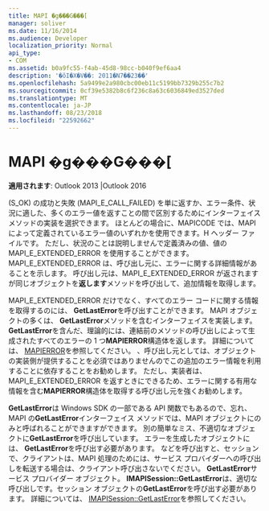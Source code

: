 ```yaml
---
title: MAPI �g���G���[
manager: soliver
ms.date: 11/16/2014
ms.audience: Developer
localization_priority: Normal
api_type:
- COM
ms.assetid: b0a9fc55-f4ab-45d8-98cc-b040f9ef6aa4
description: '�ŏI�X�V��: 2011�N7��23��'
ms.openlocfilehash: 5a9499e2a980cbc00eb11c5199bb7329b255c7b2
ms.sourcegitcommit: 0cf39e5382b8c6f236c8a63c6036849ed3527ded
ms.translationtype: MT
ms.contentlocale: ja-JP
ms.lasthandoff: 08/23/2018
ms.locfileid: "22592662"
---
```

# <a name="mapi-extended-errors"></a>MAPI �g���G���[

  
  
**適用されます**: Outlook 2013 |Outlook 2016 
  
(S_OK) の成功と失敗 (MAPI_E_CALL_FAILED) を単に返すか、エラー条件、状況に適した、多くのエラー値を返すことの間で区別するためにインターフェイス メソッドの実装を選択できます。 ほとんどの場合に、MAPICODE では、MAPI によって定義されているエラー値のいずれかを使用できます。H ヘッダー ファイルです。 ただし、状況のことは説明しませんで定義済みの値、値の MAPI_E_EXTENDED_ERROR を使用することができます。 MAPI_E_EXTENDED_ERROR は、呼び出し元に、エラーに関する詳細情報があることを示します。 呼び出し元は、MAPI_E_EXTENDED_ERROR が返されますが同じオブジェクトを**返します**メソッドを呼び出して、追加情報を取得します。 
  
 MAPI_E_EXTENDED_ERROR だけでなく、すべてのエラー コードに関する情報を取得するのには、 **GetLastError**を呼び出すことができます。 MAPI オブジェクトの多くは、 **GetLastError**メソッドを含むインターフェイスを実装します。 **GetLastError**を含んだ、理論的には、連結前のメソッドの呼び出しによって生成されたすべてのエラーの 1 つ**MAPIERROR**構造体を返します。 詳細については、 [MAPIERROR](mapierror.md)を参照してください。 、呼び出し元としては、オブジェクトの実装側が提供することを必須ではありませんのでこの追加のエラー情報を利用することに依存することをお勧めします。 ただし、実装者は、MAPI_E_EXTENDED_ERROR を返すときにできるため、エラーに関する有用な情報を含む**MAPIERROR**構造体を取得する呼び出し元を強くお勧めします。 
  
**GetLastError**は Windows SDK の一部である API 関数でもあるので、忘れ、MAPI の**GetLastError**インターフェイス メソッドでは、MAPI オブジェクトにのみと呼ばれることができますができます。 別の簡単なミス、不適切なオブジェクトに**GetLastError**を呼び出しています。 エラーを生成したオブジェクトには、 **GetLastError**を呼び出す必要があります。 などを呼び出すと、セッションで、クライアントは、MAPI 処理のためには、サービス プロバイダーへの呼び出しを転送する場合は、クライアント呼び出さないでください。 **GetLastError**サービス プロバイダー オブジェクト。 **IMAPISession::GetLastError**は、適切な呼び出しです。セッション オブジェクトの**GetLastError**を呼び出す必要があります。 詳細については、 [IMAPISession::GetLastError](imapisession-getlasterror.md)を参照してください。
  

